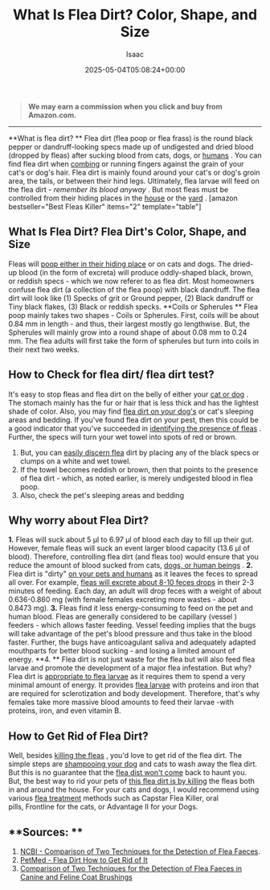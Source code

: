 ﻿---
author: Isaac
layout: post
title: What Is Flea Dirt? Color, Shape, and Size
date: '2025-05-04T05:08:24+00:00'
categories:
- Fleas
- Guide
tags: []
slug: /what-is-flea-dirt/
lastmod: 2025-05-07T12:21:29+03:00
---
> **We may earn a commission when you click and buy from Amazon.com.**
>

---
**What is flea dirt? **
Flea dirt (flea poop or flea frass) is the round black pepper or dandruff-looking specs made up of undigested and dried blood (dropped by fleas) after sucking blood from cats, dogs, or
[humans](https://pestpolicy.com/flea-repellent-for-humans/)
.
You can find flea dirt when
[combing](https://pestpolicy.com/best-electronic-flea-comb/)
or running fingers against the grain of your cat's or dog's hair. Flea dirt is mainly found around your cat's or dog's
groin
area, the tails, or between their hind legs.
Ultimately, flea larvae will feed on the flea dirt -
*remember its blood anyway*
. But most fleas must be controlled from their hiding places in the
[house](https://pestpolicy.com/best-fogger-for-fleas/)
or the
[yard](https://pestpolicy.com/best-flea-spray-for-yard/)
.
[amazon bestseller="Best Fleas Killer" items="2" template="table"]
## What Is Flea Dirt? Flea Dirt's Color, Shape, and Size
Fleas will
[poop either in their hiding place](https://pestpolicy.com/where-do-fleas-live/)
or on cats and dogs. The dried-up blood (in the form of excreta) will produce oddly-shaped black, brown, or reddish specs - which we now referer to as flea dirt. Most homeowners confuse flea dirt (a collection of the flea poop) with black dandruff.
The flea dirt will look like (1) Specks of grit or Ground pepper, (2) Black dandruff or Tiny black flakes, (3) Black or reddish specks.
**Coils or Spherules **
Flea poop mainly takes two shapes - Coils or Spherules. First, coils will be about 0.84 mm in length - and thus, their largest mostly go lengthwise.
But, the Spherules will mainly grow into a round shape of about 0.08 mm to 0.24 mm. The flea adults will first take the form of spherules but turn into coils in their next two weeks.
## How to Check for flea dirt/ flea dirt test?
It's easy to stop fleas and flea dirt on the belly of either your
[cat or dog](https://pestpolicy.com/what-is-blep-in-pets-cats-and-dogs/)
. The stomach mainly has the fur or hair that is less thick and has the lightest shade of color. Also, you may find
[flea dirt on your dog's](https://pestpolicy.com/can-dog-fleas-transfer-to-humans/)
or cat's sleeping areas and bedding.
If you've found flea dirt on your pest, then this could be a good indicator that you've succeeded in
[identifying the presence of fleas](https://pestpolicy.com/how-to-check-for-fleas/)
. Further, the specs will turn your wet towel into spots of red or brown.
1. But, you can
[easily discern flea](https://pestpolicy.com/flea-eggs-vs-dandruff/)
dirt by placing any of the black specs or clumps on a white and wet towel.
2. If the towel becomes reddish or brown, then that points to the presence of flea dirt - which, as noted earlier, is merely undigested blood in flea poop.
3. Also, check the pet's sleeping areas and bedding
## Why worry about Flea Dirt?
**1.**
Fleas will suck about 5 µl to 6.97 µl of blood each day to fill up their gut. However, female fleas will suck an event larger blood capacity (13.6 µl of blood).
Therefore, controlling flea dirt (and fleas too) would ensure that you reduce the amount of blood sucked from cats,
[dogs, or human beings](https://pestpolicy.com/can-humans-get-ear-mites-from-dogs/)
.
**2.**
Flea dirt is "dirty"
[on your pets and humans](https://pestpolicy.com/can-humans-carry-fleas-from-one-home-to-another/)
as it leaves the feces to spread all over. For example,
[fleas will excrete about 8-10 feces drops](https://pestpolicy.com/best-flea-drops-for-cats/)
in their 2-3 minutes of feeding.
Each day, an adult will drop feces with a weight of about 0.636-0.860 mg (with female females excreting more wastes - about 0.8473 mg).
**3.**
Fleas find it less energy-consuming to feed on the pet and human blood. Fleas are generally considered to be capillary (vessel ) feeders - which allows faster feeding.
Vessel feeding implies that the bugs will take advantage of the pet's blood pressure and thus take in the blood faster. Further, the bugs have anticoagulant saliva and adequately adapted mouthparts for better blood sucking - and losing a limited amount of energy.
**4. **
Flea dirt is not just waste for the flea but will also feed flea larvae and promote the development of a major flea infestation. But why? Flea dirt is
[appropriate to flea larvae](https://pestpolicy.com/does-the-dryer-kill-fleas/)
as it requires them to spend a very minimal amount of energy.
It provides
[flea larvae](https://pestpolicy.com/what-do-flea-larvae-look-like/)
with proteins and iron that are required for sclerotization and body development. Therefore, that's why females take more massive blood amounts to feed their larvae -with proteins, iron, and even vitamin B.
## How to Get Rid of Flea Dirt?
Well, besides
[killing the fleas](https://pestpolicy.com/how-to-kill-flea-eggs/)
, you'd love to get rid of the flea dirt. The simple steps are
[shampooing your dog](https://pestpolicy.com/best-flea-shampoo-for-dogs/)
and cats to wash away the flea dirt.
But this is no guarantee that the
[flea dist won't come](https://pestpolicy.com/where-do-fleas-come-from/)
back to haunt you.
But, the best way to rid your pets of
[this flea dirt is by killing](https://pestpolicy.com/how-to-kill-fleas-on-dogs-naturally-safe-and-fast/)
the fleas both in and around the house.
For your cats and dogs, I would recommend using various
[flea treatment](https://pestpolicy.com/best-flea-treatment-for-puppies/)
methods such as Capstar Flea Killer, oral pills, Frontline for the cats, or Advantage II for your Dogs.
## **Sources: **
1. [NCBI - Comparison of Two Techniques for the Detection of Flea Faeces](https://www.ncbi.nlm.nih.gov/pmc/articles/PMC4227412/).
2. [PetMed - Flea Dirt How to Get Rid of It](https://www.petmd.com/dog/parasites/what-flea-dirt)
3. [Comparison of Two Techniques for the Detection of Flea Faeces in Canine and Feline Coat Brushings](https://www.hindawi.com/journals/tswj/2014/292085/)